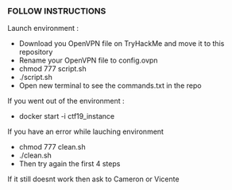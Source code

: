 ###   FOLLOW INSTRUCTIONS  ###

Launch environment :

-  Download you OpenVPN file on TryHackMe and move it to this repository
-  Rename your OpenVPN file to config.ovpn
-  chmod 777 script.sh
-  ./script.sh
-  Open new terminal to see the commands.txt in the repo

If you went out of the environment :

- docker start -i ctf19_instance


If you have an error while lauching environment

- chmod 777 clean.sh
- ./clean.sh
- Then try again the first 4 steps


If it still doesnt work then ask to Cameron or Vicente

